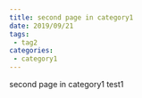 ```yaml
---
title: second page in category1
date: 2019/09/21
tags:
 - tag2
categories:
 - category1
---
```


second page in category1
test1